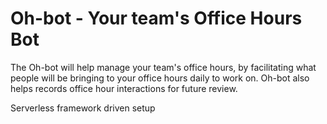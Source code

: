 <!--
title: Oh-bot (Office Hours Bot)
description: The Oh-bot will help manage your team's office hours, by facilitating what people will be bringing to your office hours daily to work on. Oh-bot also helps records office hour interactions for future review.
layout: Doc
-->
# Oh-bot - Your team's Office Hours Bot

The Oh-bot will help manage your team's office hours, by facilitating what people will be bringing to your office hours daily to work on. Oh-bot also helps records office hour interactions for future review.

Serverless framework driven setup
